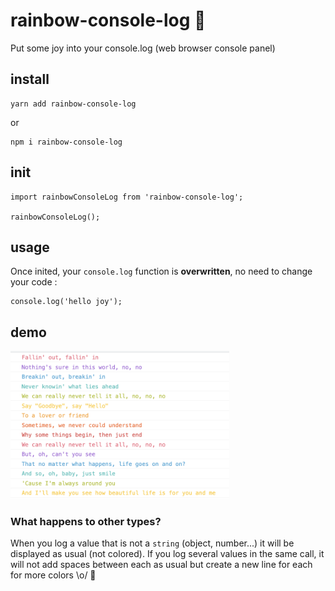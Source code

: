 # rainbow-console-log 🌈

Put some joy into your console.log (web browser console panel)

## install ##
```
yarn add rainbow-console-log
```
or
```
npm i rainbow-console-log
```

## init ##

```
import rainbowConsoleLog from 'rainbow-console-log';

rainbowConsoleLog();
```

## usage ##
Once inited, your `console.log` function is **overwritten**, no need to change your code :
```
console.log('hello joy');
```

## demo ##

[<img src="example/screenshot.png" width="350" alt=""/>](https://rainbow-console-log.herokuapp.com/)


### What happens to other types? ###
When you log a value that is not a `string` (object, number...) it will be displayed as usual (not colored).
If you log several values in the same call, it will not add spaces between each as usual but create a new line for each for more colors \o/ 🌈
